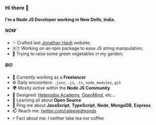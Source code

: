 ### Hi there 👋

#### I'm a Node JS Developer working in New Delhi, India.

##### NOW

- ✨ Crafted last [Jonathan Haidt](https://jonathanhaidt.com/) website;
- 🇵🇹  Working on an npm package to ease JS string manipulation;
- 🍑 Trying to raise some green vegetables in my garden;

##### BIO

- 🏢 Currently working as a **Freelancer**
- ⚙️ Daily encounters: `.json`, `.js`, `.ts`, `node_modules`, `git`
- 🌍 Mostly active within the **Node JS Community**
- 💅 Designed: [Heterodox Academy](https://heterodoxacademy.org/), [OpenMind](https://openmindplatform.org/), etc…
- 🌱 Learning all about **Open Source**
- 💬 Ping me about **JavaScript**, **TypeScript**, **Node**, **MongoDB**, **Express**
- 📫 Reach me: [twitter.com/rajeevedmonds](https://twitter.com/rajeevedmonds)
- ⚡️ Fact about me: I neither take tea nor coffee
